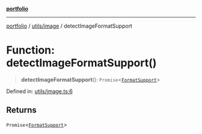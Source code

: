 [**portfolio**](../../../README.md)

***

[portfolio](../../../modules.md) / [utils/image](../README.md) / detectImageFormatSupport

# Function: detectImageFormatSupport()

> **detectImageFormatSupport**(): `Promise`\<[`FormatSupport`](../interfaces/FormatSupport.md)\>

Defined in: [utils/image.ts:6](https://github.com/tnorlund/Portfolio/blob/204edeefeec02f4730ae1bd0c2e88dcff756faf5/portfolio/utils/image.ts#L6)

## Returns

`Promise`\<[`FormatSupport`](../interfaces/FormatSupport.md)\>

